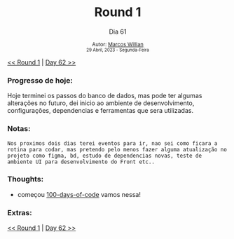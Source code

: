 <div align="center">
  <h1>Round 1</h1>
  <p>Dia 61</p>

  <sub>
    Autor: <a href="https://github.com/marcosmwx" target="_blank">Marcos Willian</a>
    <br>
    <small>29 Abril, 2023 -  Segunda-Feira</small>
  </sub>
</div>

[<< Round 1](./README.MD) | [Day 62 >>](dia062.md)

### Progresso de hoje:

Hoje terminei os passos do banco de dados, mas pode ter algumas alterações no futuro, dei inicio ao ambiente de desenvolvimento, configurações, dependencias e ferramentas que sera utilizadas.<br>

### Notas:

    Nos proximos dois dias terei eventos para ir, nao sei como ficara a rotina para codar, mas pretendo pelo menos fazer alguma atualização no projeto como figma, bd, estudo de dependencias novas, teste de ambiente UI para desenvolvimento do Front etc..

### Thoughts:

- começou [100-days-of-code](https://github.com/marcosmwx/100DaysOfCode) vamos nessa!

### Extras:

[<< Round 1](./README.MD) | [Day 62 >>](dia062.md)
